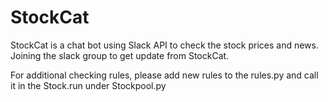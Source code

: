 # StockCat
StockCat is a chat bot using Slack API to check the stock prices and news. Joining the slack group to get update from StockCat.

For additional checking rules, please add new rules to the rules.py and call it in the Stock.run under Stockpool.py
